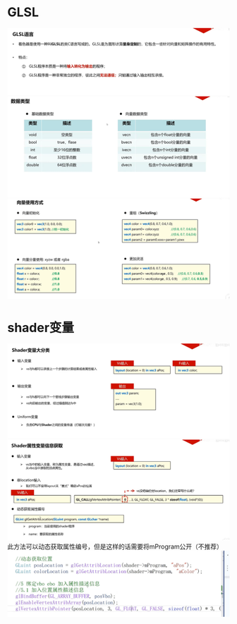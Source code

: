 # GLSL
![输入图片说明](/imgs/2024-10-23/qlG2osoa38B3S6Td.png)
![输入图片说明](/imgs/2024-10-23/vXuEc12KrJwJBGhd.png)
![输入图片说明](/imgs/2024-10-23/V7oV4iQX0whKxbHO.png)
# shader变量
![输入图片说明](/imgs/2024-10-23/kr29NmybGr3lCW5x.png)
![输入图片说明](/imgs/2024-10-23/WCQvMQcVIne89dCH.png)
此方法可以动态获取属性编号，但是这样的话需要将mProgram公开（不推荐）
![输入图片说明](/imgs/2024-10-23/1DC6tig6fG5BKJyH.png)
<!--stackedit_data:
eyJoaXN0b3J5IjpbLTI3MzYzODA5MCwyMDk1MDY2MDQ3LDE3OT
c4NTUwNTJdfQ==
-->